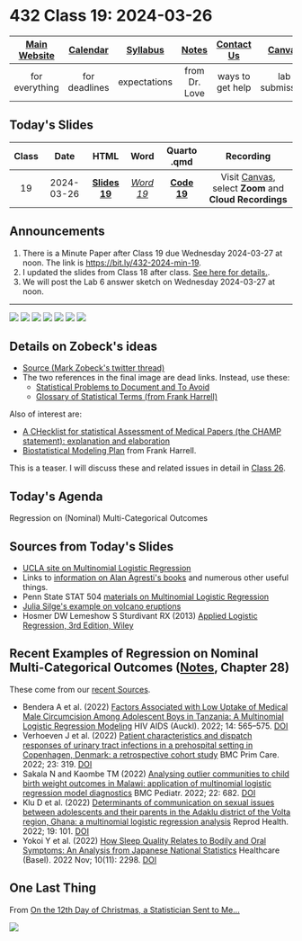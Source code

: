 # 432 Class 19: 2024-03-26

[Main Website](https://thomaselove.github.io/432-2024/) | [Calendar](https://thomaselove.github.io/432-2024/calendar.html) | [Syllabus](https://thomaselove.github.io/432-syllabus-2024/) | [Notes](https://thomaselove.github.io/432-notes/) | [Contact Us](https://thomaselove.github.io/432-2024/contact.html) | [Canvas](https://canvas.case.edu) | [Data and Code](https://github.com/THOMASELOVE/432-data) | [Sources](https://github.com/THOMASELOVE/432-classes-2024/tree/main/sources)
:-----------: | :--------------: | :----------: | :---------: | :-------------: | :-----------: | :------------: |:------:
for everything | for deadlines | expectations | from Dr. Love | ways to get help | lab submission | for downloads | to read

## Today's Slides

Class | Date | HTML | Word | Quarto .qmd | Recording
:---: | :--------: | :------: | :------: | :------: | :-------------:
19 | 2024-03-26 | **[Slides 19](https://thomaselove.github.io/432-slides-2024/slides19.html)** | *[Word 19](https://thomaselove.github.io/432-slides-2024/slides19w.docx)* | **[Code 19](https://github.com/THOMASELOVE/432-slides-2024/blob/main/slides19.qmd)** | Visit [Canvas](https://canvas.case.edu/), select **Zoom** and **Cloud Recordings**

## Announcements

1. There is a Minute Paper after Class 19 due Wednesday 2024-03-27 at noon. The link is <https://bit.ly/432-2024-min-19>.
2. I updated the slides from Class 18 after class. [See here for details.](https://github.com/THOMASELOVE/432-classes-2024/blob/main/class18/README.md#new-slides-updated-after-class).
3. We will post the Lab 6 answer sketch on Wednesday 2024-03-27 at noon.

---

![](figures/zobeck0.png)
![](figures/zobeck1.png)
![](figures/zobeck2.png)
![](figures/zobeck3.png)
![](figures/zobeck4.png)
![](figures/zobeck5.png)
![](figures/zobeck6.png)

## Details on Zobeck's ideas

- [Source (Mark Zobeck's twitter thread)](https://twitter.com/MarkZobeck/status/1506615109170442244)
- The two references in the final image are dead links. Instead, use these:
    - [Statistical Problems to Document and To Avoid](https://discourse.datamethods.org/t/author-checklist/3407)
    - [Glossary of Statistical Terms (from Frank Harrell)](https://hbiostat.org/glossary/)

Also of interest are:

- [A CHecklist for statistical Assessment of Medical Papers (the CHAMP statement): explanation and elaboration](https://bjsm.bmj.com/content/55/18/1009.2)
- [Biostatistical Modeling Plan](https://www.fharrell.com/post/modplan) from Frank Harrell.

This is a teaser. I will discuss these and related issues in detail in [Class 26](https://github.com/THOMASELOVE/432-classes-2024/tree/main/class26).

## Today's Agenda

Regression on (Nominal) Multi-Categorical Outcomes


## Sources from Today's Slides

- [UCLA site on Multinomial Logistic Regression](https://stats.oarc.ucla.edu/r/dae/multinomial-logistic-regression/)
- Links to [information on Alan Agresti's books](https://users.stat.ufl.edu/~aa/) and numerous other useful things.
- Penn State STAT 504 [materials on Multinomial Logistic Regression](https://online.stat.psu.edu/stat504/lesson/8)
- [Julia Silge's example on volcano eruptions](https://juliasilge.com/blog/multinomial-volcano-eruptions/)
- Hosmer DW Lemeshow S Sturdivant RX (2013) [Applied Logistic Regression, 3rd Edition, Wiley](https://www.wiley.com/en-us/Applied+Logistic+Regression%2C+3rd+Edition-p-9780470582473)

## Recent Examples of Regression on Nominal Multi-Categorical Outcomes ([Notes](https://thomaselove.github.io/432-notes/), Chapter 28)

These come from our [recent Sources](https://github.com/THOMASELOVE/432-sources/blob/main/recent.md#methods-for-regression-on-nominal-multi-categorical-outcomes-notes-chapter-28).

- Bendera A et al. (2022) [Factors Associated with Low Uptake of Medical Male Circumcision Among Adolescent Boys in Tanzania: A Multinomial Logistic Regression Modeling](https://www.ncbi.nlm.nih.gov/pmc/articles/PMC9785118/) HIV AIDS (Auckl). 2022; 14: 565–575. [DOI](https://doi.org/10.2147%2FHIV.S387380)
- Verhoeven J et al. (2022) [Patient characteristics and dispatch responses of urinary tract infections in a prehospital setting in Copenhagen, Denmark: a retrospective cohort study](https://www.ncbi.nlm.nih.gov/pmc/articles/PMC9736713/) BMC Prim Care. 2022; 23: 319. [DOI](https://doi.org/10.1186%2Fs12875-022-01915-4)
- Sakala N and Kaombe TM (2022) [Analysing outlier communities to child birth weight outcomes in Malawi: application of multinomial logistic regression model diagnostics](https://www.ncbi.nlm.nih.gov/pmc/articles/PMC9701370/) BMC Pediatr. 2022; 22: 682. [DOI](https://doi.org/10.1186%2Fs12887-022-03742-z)
- Klu D et al. (2022) [Determinants of communication on sexual issues between adolescents and their parents in the Adaklu district of the Volta region, Ghana: a multinomial logistic regression analysis](https://www.ncbi.nlm.nih.gov/pmc/articles/PMC9044737/) Reprod Health. 2022; 19: 101. [DOI](https://doi.org/10.1186%2Fs12978-022-01402-0)
- Yokoi Y et al. (2022) [How Sleep Quality Relates to Bodily and Oral Symptoms: An Analysis from Japanese National Statistics](https://www.ncbi.nlm.nih.gov/pmc/articles/PMC9690173/) Healthcare (Basel). 2022 Nov; 10(11): 2298. [DOI](https://doi.org/10.3390%2Fhealthcare10112298)

## One Last Thing

From [On the 12th Day of Christmas, a Statistician Sent to Me...](https://www.bmj.com/content/379/bmj-2022-072883)

![](figures/christmas2.png)
